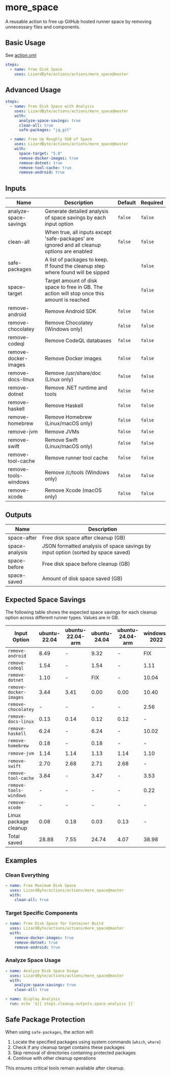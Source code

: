 # more_space

A reusable action to free up GitHub hosted runner space by removing unnecessary files and components.

## Basic Usage

See [action.yml](action.yml)

```yaml
steps:
  - name: Free Disk Space
    uses: LizardByte/actions/actions/more_space@master
```

## Advanced Usage

```yaml
steps:
  - name: Free Disk Space with Analysis
    uses: LizardByte/actions/actions/more_space@master
    with:
      analyze-space-savings: true
      clean-all: true
      safe-packages: "jq,git"

  - name: Free Up Roughly 5GB of Space
    uses: LizardByte/actions/actions/more_space@master
    with:
      space-target: "5.0"
      remove-docker-images: true
      remove-dotnet: true
      remove-tool-cache: true
      remove-android: true
```

## Inputs

| Name                  | Description                                                                                  | Default | Required |
|-----------------------|----------------------------------------------------------------------------------------------|---------|----------|
| analyze-space-savings | Generate detailed analysis of space savings by each input option                             | `false` | `false`  |
| clean-all             | When true, all inputs except 'safe-packages' are ignored and all cleanup options are enabled | `false` | `false`  |
| safe-packages         | A list of packages to keep. If found the cleanup step where found will be sipped             |         | `false`  |
| space-target          | Target amount of disk space to free in GB. The action will stop once this amount is reached  |         | `false`  |
| remove-android        | Remove Android SDK                                                                           | `false` | `false`  |
| remove-chocolatey     | Remove Chocolatey (Windows only)                                                             | `false` | `false`  |
| remove-codeql         | Remove CodeQL databases                                                                      | `false` | `false`  |
| remove-docker-images  | Remove Docker images                                                                         | `false` | `false`  |
| remove-docs-linux     | Remove /usr/share/doc (Linux only)                                                           | `false` | `false`  |
| remove-dotnet         | Remove .NET runtime and tools                                                                | `false` | `false`  |
| remove-haskell        | Remove Haskell                                                                               | `false` | `false`  |
| remove-homebrew       | Remove Homebrew (Linux/macOS only)                                                           | `false` | `false`  |
| remove-jvm            | Remove JVMs                                                                                  | `false` | `false`  |
| remove-swift          | Remove Swift  (Linux/macOS only)                                                             | `false` | `false`  |
| remove-tool-cache     | Remove runner tool cache                                                                     | `false` | `false`  |
| remove-tools-windows  | Remove /c/tools (Windows only)                                                               | `false` | `false`  |
| remove-xcode          | Remove Xcode (macOS only)                                                                    | `false` | `false`  |

## Outputs

| Name           | Description                                                                      |
|----------------|----------------------------------------------------------------------------------|
| space-after    | Free disk space after cleanup (GB)                                               |
| space-analysis | JSON formatted analysis of space savings by input option (sorted by space saved) |
| space-before   | Free disk space before cleanup (GB)                                              |
| space-saved    | Amount of disk space saved (GB)                                                  |

## Expected Space Savings

The following table shows the expected space savings for each cleanup option across different runner types. Values are in GB.

| Input Option           | ubuntu-22.04 | ubuntu-22.04-arm | ubuntu-24.04 | ubuntu-24.04-arm | windows-2022 | windows-2025 | windows-11-arm | macos-13 | macos-14 | macos-15 | macos-26 |
|------------------------|--------------|------------------|--------------|------------------|--------------|--------------|----------------|----------|----------|----------|----------|
| `remove-android`       | 8.49         | -                | 9.32         | -                | FIX          | FIX          | FIX            | 13.15    | 13.06    | 12.20    | 9.38     |
| `remove-codeql`        | 1.54         | -                | 1.54         | -                | 1.11         | 1.11         | 1.08           | 3.46     | 3.45     | 3.43     | 3.47     |
| `remove-dotnet`        | 1.10         | -                | FIX          | -                | 10.04        | 4.18         | 12.88          | 3.82     | 4.02     | 4.01     | 4.01     |
| `remove-docker-images` | 3.44         | 3.41             | 0.00         | 0.00             | 10.40        | 0.00         | -              | -        | -        | -        | -        |
| `remove-chocolatey`    | -            | -                | -            | -                | 2.56         | 2.52         | 2.38           | -        | -        | -        | -        |
| `remove-docs-linux`    | 0.13         | 0.14             | 0.12         | 0.12             | -            | -            | -              | -        | -        | -        | -        |
| `remove-haskell`       | 6.24         | -                | 6.24         | -                | 10.02        | 3.65         | -              | TODO     | TODO     | TODO     | TODO     |
| `remove-homebrew`      | 0.18         | -                | 0.18         | -                | -            | -            | -              | 1.65     | 7.36     | 7.84     | TODO     |
| `remove-jvm`           | 1.14         | 1.14             | 1.13         | 1.14             | 1.10         | 1.10         | 0.58           | 1.08     | 0.91     | 0.92     | 0.92     |
| `remove-swift`         | 2.70         | 2.68             | 2.71         | 2.68             | -            | -            | -              | 0.44     | 0.44     | 0.49     | 0.51     |
| `remove-tool-cache`    | 3.84         | -                | 3.47         | -                | 3.53         | 2.42         | 1.68           | 2.62     | 1.45     | 1.43     | 1.43     |
| `remove-tools-windows` | -            | -                | -            | -                | 0.22         | 0.22         | 0.21           | -        | -        | -        | -        |
| `remove-xcode`         | -            | -                | -            | -                | -            | -            | -              | 49.88    | 35.14    | 28.99    | 10.25    |
| Linux package cleanup  | 0.08         | 0.18             | 0.03         | 0.13             | -            | -            | -              | -        | -        | -        | -        |
| Total saved            | 28.88        | 7.55             | 24.74        | 4.07             | 38.98        | 15.20        | 18.81          | 76.10    | 65.83    | 59.31    | 29.97    |

## Examples

### Clean Everything

```yaml
- name: Free Maximum Disk Space
  uses: LizardByte/actions/actions/more_space@master
  with:
    clean-all: true
```

### Target Specific Components

```yaml
- name: Free Disk Space for Container Build
  uses: LizardByte/actions/actions/more_space@master
  with:
    remove-docker-images: true
    remove-dotnet: true
    remove-android: true
```

### Analyze Space Usage

```yaml
- name: Analyze Disk Space Usage
  uses: LizardByte/actions/actions/more_space@master
  with:
    analyze-space-savings: true
    clean-all: true

- name: Display Analysis
  run: echo '${{ steps.cleanup.outputs.space-analysis }}'
```

## Safe Package Protection

When using `safe-packages`, the action will:

1. Locate the specified packages using system commands (`which`, `where`)
2. Check if any cleanup target contains these packages
3. Skip removal of directories containing protected packages
4. Continue with other cleanup operations

This ensures critical tools remain available after cleanup.
